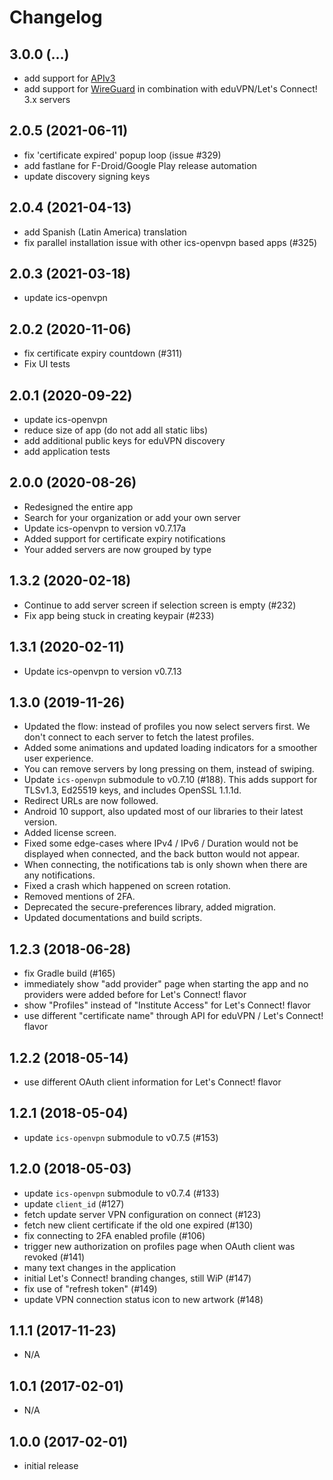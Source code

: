 # Changelog

## 3.0.0 (...)
- add support for [APIv3](https://github.com/eduvpn/documentation/blob/v3/API.md)
- add support for [WireGuard](https://www.wireguard.com/) in combination with 
  eduVPN/Let's Connect! 3.x servers

## 2.0.5 (2021-06-11)
- fix 'certificate expired' popup loop (issue #329)
- add fastlane for F-Droid/Google Play release automation
- update discovery signing keys

## 2.0.4 (2021-04-13)
- add Spanish (Latin America) translation
- fix parallel installation issue with other ics-openvpn based apps (#325)

## 2.0.3 (2021-03-18)
- update ics-openvpn

## 2.0.2 (2020-11-06)
- fix certificate expiry countdown (#311)
- Fix UI tests

## 2.0.1 (2020-09-22)
- update ics-openvpn
- reduce size of app (do not add all static libs)
- add additional public keys for eduVPN discovery
- add application tests

## 2.0.0 (2020-08-26)
- Redesigned the entire app
- Search for your organization or add your own server
- Update ics-openvpn to version v0.7.17a
- Added support for certificate expiry notifications
- Your added servers are now grouped by type

## 1.3.2 (2020-02-18)
- Continue to add server screen if selection screen is empty (#232)
- Fix app being stuck in creating keypair (#233)

## 1.3.1 (2020-02-11)
- Update ics-openvpn to version v0.7.13

## 1.3.0 (2019-11-26)
- Updated the flow: instead of profiles you now select servers first. We don't connect to each server to fetch the latest profiles.
- Added some animations and updated loading indicators for a smoother user experience.
- You can remove servers by long pressing on them, instead of swiping.
- Update `ics-openvpn` submodule to v0.7.10 (#188). This adds support for TLSv1.3, Ed25519  keys, and includes OpenSSL 1.1.1d.
- Redirect URLs are now followed.
- Android 10 support, also updated most of our libraries to their latest version.
- Added license screen.
- Fixed some edge-cases where IPv4 / IPv6 / Duration would not be displayed when connected, and the back button would not appear.
- When connecting, the notifications tab is only shown when there are any notifications.
- Fixed a crash which happened on screen rotation.
- Removed mentions of 2FA.
- Deprecated the secure-preferences library, added migration.
- Updated documentations and build scripts.

## 1.2.3 (2018-06-28)
- fix Gradle build (#165)
- immediately show "add provider" page when starting the app and no
  providers were added before for Let's Connect! flavor
- show "Profiles" instead of "Institute Access" for Let's Connect! flavor
- use different "certificate name" through API for eduVPN / Let's Connect! 
  flavor

## 1.2.2 (2018-05-14)
- use different OAuth client information for Let's Connect! flavor

## 1.2.1 (2018-05-04)
- update `ics-openvpn` submodule to v0.7.5 (#153)

## 1.2.0 (2018-05-03)
- update `ics-openvpn` submodule to v0.7.4 (#133)
- update `client_id` (#127)
- fetch update server VPN configuration on connect (#123)
- fetch new client certificate if the old one expired (#130)
- fix connecting to 2FA enabled profile (#106)
- trigger new authorization on profiles page when OAuth client was revoked 
  (#141)
- many text changes in the application
- initial Let's Connect! branding changes, still WiP (#147)
- fix use of "refresh token" (#149)
- update VPN connection status icon to new artwork (#148)

## 1.1.1 (2017-11-23)
- N/A

## 1.0.1 (2017-02-01)
- N/A

## 1.0.0 (2017-02-01)
- initial release
